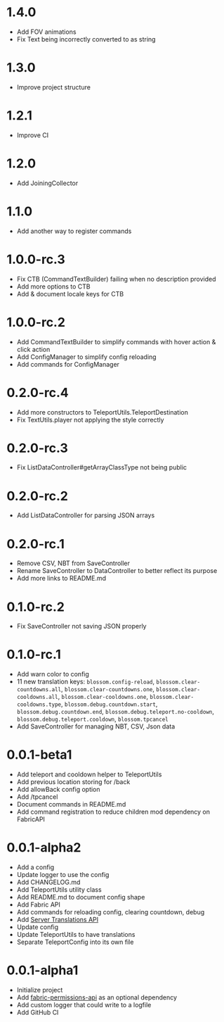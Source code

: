 # 1.4.0

* Add FOV animations
* Fix Text being incorrectly converted to as string

# 1.3.0

* Improve project structure

# 1.2.1

* Improve CI

# 1.2.0

* Add JoiningCollector

# 1.1.0

* Add another way to register commands

# 1.0.0-rc.3

* Fix CTB (CommandTextBuilder) failing when no description provided
* Add more options to CTB
* Add & document locale keys for CTB

# 1.0.0-rc.2

* Add CommandTextBuilder to simplify commands with hover action & click action
* Add ConfigManager to simplify config reloading
* Add commands for ConfigManager

# 0.2.0-rc.4

* Add more constructors to TeleportUtils.TeleportDestination
* Fix TextUtils.player not applying the style correctly

# 0.2.0-rc.3

* Fix ListDataController#getArrayClassType not being public

# 0.2.0-rc.2

* Add ListDataController for parsing JSON arrays

# 0.2.0-rc.1

* Remove CSV, NBT from SaveController
* Rename SaveController to DataController to better reflect its purpose
* Add more links to README.md

# 0.1.0-rc.2

* Fix SaveController not saving JSON properly

# 0.1.0-rc.1

* Add warn color to config
* 11 new translation keys: `blossom.config-reload`, `blossom.clear-countdowns.all`, `blossom.clear-countdowns.one`,
  `blossom.clear-cooldowns.all`, `blossom.clear-cooldowns.one`, `blossom.clear-cooldowns.type`,
  `blossom.debug.countdown.start`, `blossom.debug.countdown.end`, `blossom.debug.teleport.no-cooldown`,
  `blossom.debug.teleport.cooldown`, `blossom.tpcancel`
* Add SaveController for managing NBT, CSV, Json data

# 0.0.1-beta1

* Add teleport and cooldown helper to TeleportUtils
* Add previous location storing for /back
* Add allowBack config option
* Add /tpcancel
* Document commands in README.md
* Add command registration to reduce children mod dependency on FabricAPI

# 0.0.1-alpha2

* Add a config
* Update logger to use the config
* Add CHANGELOG.md
* Add TeleportUtils utility class
* Add README.md to document config shape
* Add Fabric API
* Add commands for reloading config, clearing countdown, debug
* Add [Server Translations API](https://github.com/arthurbambou/Server-Translations)
* Update config
* Update TeleportUtils to have translations
* Separate TeleportConfig into its own file

# 0.0.1-alpha1

* Initialize project
* Add [fabric-permissions-api](https://github.com/lucko/fabric-permissions-api) as an optional dependency
* Add custom logger that could write to a logfile
* Add GitHub CI
